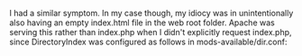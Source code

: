 
I had a similar symptom. In my case though, my idiocy was in unintentionally also having an empty index.html file in the web root folder. Apache was serving this rather than index.php when I didn't explicitly request index.php, since DirectoryIndex was configured as follows in mods-available/dir.conf:
